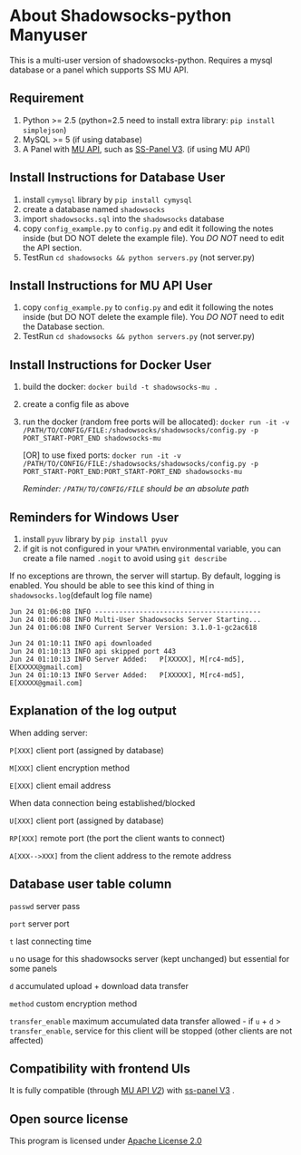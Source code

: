 About Shadowsocks-python Manyuser
=================================
This is a multi-user version of shadowsocks-python. Requires a mysql database or a panel which supports SS MU API.

Requirement
-----------
1. Python >= 2.5 (python=2.5 need to install extra library: `pip install simplejson`)
2. MySQL >= 5 (if using database)
3. A Panel with [MU API](https://github.com/orvice/ss-panel/wiki/Mu-V2), such as [SS-Panel V3](https://github.com/orvice/ss-panel). (if using MU API)

Install Instructions for Database User
--------------------------------------
1. install `cymysql` library by `pip install cymysql`
2. create a database named `shadowsocks`
3. import `shadowsocks.sql` into the `shadowsocks` database
4. copy `config_example.py` to `config.py` and edit it following the notes inside (but DO NOT delete the example file). You *DO NOT* need to edit the API section.
5. TestRun `cd shadowsocks && python servers.py` (not server.py)

Install Instructions for MU API User
-----------------------------------
1. copy `config_example.py` to `config.py` and edit it following the notes inside (but DO NOT delete the example file). You *DO NOT* need to edit the Database section.
2. TestRun `cd shadowsocks && python servers.py` (not server.py)

Install Instructions for Docker User
------------------------------------

1. build the docker: `docker build -t shadowsocks-mu .`
2. create a config file as above
3. run the docker (random free ports will be allocated): `docker run -it -v /PATH/TO/CONFIG/FILE:/shadowsocks/shadowsocks/config.py -p PORT_START-PORT_END shadowsocks-mu`
   
   [OR] to use fixed ports: `docker run -it -v /PATH/TO/CONFIG/FILE:/shadowsocks/shadowsocks/config.py -p PORT_START-PORT_END:PORT_START-PORT_END shadowsocks-mu`
   
   *Reminder: `/PATH/TO/CONFIG/FILE` should be an absolute path*

Reminders for Windows User
--------------------------
1. install `pyuv` library by `pip install pyuv`
2. if git is not configured in your `%PATH%` environmental variable, you can create a file named `.nogit` to avoid using `git describe`

If no exceptions are thrown, the server will startup. By default, logging is enabled.
You should be able to see this kind of thing in `shadowsocks.log`(default log file name)
```
Jun 24 01:06:08 INFO -----------------------------------------
Jun 24 01:06:08 INFO Multi-User Shadowsocks Server Starting...
Jun 24 01:06:08 INFO Current Server Version: 3.1.0-1-gc2ac618

Jun 24 01:10:11 INFO api downloaded
Jun 24 01:10:13 INFO api skipped port 443
Jun 24 01:10:13 INFO Server Added:   P[XXXXX], M[rc4-md5], E[XXXXX@gmail.com]
Jun 24 01:10:13 INFO Server Added:   P[XXXXX], M[rc4-md5], E[XXXXX@gmail.com]
```

Explanation of the log output
-----------------------------
When adding server:

`P[XXX]` client port (assigned by database)

`M[XXX]` client encryption method

`E[XXX]` client email address

When data connection being established/blocked

`U[XXX]` client port (assigned by database)

`RP[XXX]` remote port (the port the client wants to connect)

`A[XXX-->XXX]` from the client address to the remote address

Database user table column
--------------------------
`passwd` server pass

`port` server port

`t` last connecting time

`u` no usage for this shadowsocks server (kept unchanged) but essential for some panels

`d` accumulated upload + download data transfer

`method` custom encryption method

`transfer_enable` maximum accumulated data transfer allowed - if `u` + `d` > `transfer_enable`, service for this client will be stopped (other clients are not affected)

Compatibility with frontend UIs
-------------------------------
It is fully compatible (through [MU API *V2*](https://github.com/orvice/ss-panel/wiki/Mu-V2)) with [ss-panel V3](https://github.com/orvice/ss-panel) .

Open source license
-------------------
This program is licensed under [Apache License 2.0](http://www.apache.org/licenses/LICENSE-2.0)

